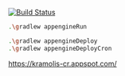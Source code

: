 ﻿[![Build Status](https://travis-ci.org/shamoh/cr.svg?branch=master)](https://travis-ci.org/shamoh/cr)

```bash
.\gradlew appengineRun

.\gradlew appengineDeploy
.\gradlew appengineDeployCron
```

https://kramolis-cr.appspot.com/
